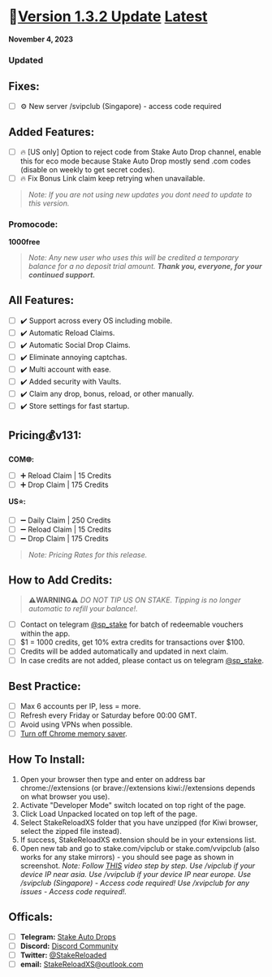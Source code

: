 # **📝[Version 1.3.2 Update](https://github.com/StakeReloadXS/StakeReloadXS/releases/tag/1.3.2) [Latest](https://github.com/StakeReloadXS/StakeReloadXS/releases/latest)**
**November 4, 2023**

### **Updated**

## **Fixes:**
- [ ] ⚙️ New server /svipclub (Singapore) - access code required


## **Added Features:**
- [ ] 🔥 [US only] Option to reject code from Stake Auto Drop channel, enable this for eco mode because Stake Auto Drop mostly send .com codes (disable on weekly to get secret codes).
- [ ] 🔥 Fix Bonus Link claim keep retrying when unavailable.
>_Note: If you are not using new updates you dont need to update to this version._

### **Promocode:**
**1000free**
>_Note:
> Any new user who uses this will be credited a temporary balance for a no deposit trial amount._
_**Thank you, everyone, for your continued support.**_

## **All Features:**
- [ ] ✔️ Support across every OS including mobile.
- [ ] ✔️ Automatic Reload Claims.
- [ ] ✔️ Automatic Social Drop Claims.
- [ ] ✔️ Eliminate annoying captchas.
- [ ] ✔️ Multi account with ease.
- [ ] ✔️ Added security with Vaults.
- [ ] ✔️ Claim any drop, bonus, reload, or other manually.
- [ ] ✔️ Store settings for fast startup.

## **Pricing💰v131:**
**COM🌐:**
- [ ] ➕ Reload Claim | 15 Credits
- [ ] ➕ Drop Claim   | 175 Credits

**US⭐:**
- [ ] ➖ Daily Claim   | 250 Credits
- [ ] ➖ Reload Claim  | 15 Credits
- [ ] ➖ Drop Claim    | 175 Credits
>_Note: Pricing Rates for this release._

## **How to Add Credits:**
> **⚠️WARNING⚠️**
> _DO NOT TIP US ON STAKE. Tipping is no longer automatic to refill your balance!._
- [ ] Contact on telegram [@sp_stake](https://t.me/sp_stake) for batch of redeemable vouchers within the app.
- [ ] $1 = 1000 credits, get 10% extra credits for transactions over $100.
- [ ] Credits will be added automatically and updated in next claim.
- [ ] In case credits are not added, please contact us on telegram [@sp_stake](https://t.me/sp_stake).

## **Best Practice:**
- [ ] Max 6 accounts per IP, less = more.
- [ ] Refresh every Friday or Saturday before 00:00 GMT.
- [ ] Avoid using VPNs when possible.
- [ ] [Turn off Chrome memory saver](https://storage.googleapis.com/gweb-uniblog-publish-prod/original_images/Battery-Saver.gif).

## **How To Install:**
1. Open your browser then type and enter on address bar chrome://extensions (or brave://extensions kiwi://extensions depends on what browser you use).
2. Activate "Developer Mode" switch located on top right of the page.
3. Click Load Unpacked located on top left of the page.
4. Select StakeReloadXS folder that you have unzipped (for Kiwi browser, select the zipped file instead).
5. If success, StakeReloadXS extension should be in your extensions list.
6. Open new tab and go to stake.com/vipclub or stake.com/vvipclub (also works for any stake mirrors) - you should see page as shown in screenshot.
_Note: Follow [THIS](https://www.youtube.com/shorts/wScjw3U06I0) video step by step._
_Use /vipclub if your device IP near asia._
_Use /vvipclub if your device IP near europe._
_Use /svipclub (Singapore) - Access code required!_
_Use /xvipclub for any issues - Access code required!._

## **Officals:**
- [ ] **Telegram:** [Stake Auto Drops](https://t.me/StakeAutoDrops)
- [ ] **Discord:** [Discord Community](https://discord.gg/aBK6227mGQ)
- [ ] **Twitter:** [@StakeReloaded](https://x.com/StakeReloaded)
- [ ] **email:** [StakeReloadXS@outlook.com](mailto:StakeReloadXS@outlook.com)
